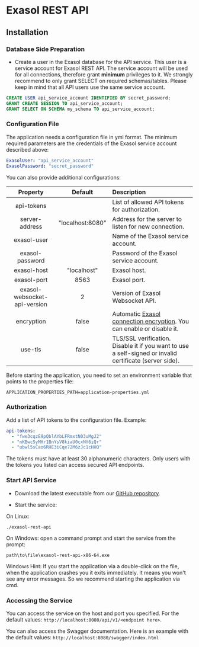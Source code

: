 # Exasol REST API

## Installation

### Database Side Preparation

* Create a user in the Exasol database for the API service. This user is a service account for Exasol REST API. The service account will be used for all connections, therefore grant **minimum** privileges to it. We strongly recommend to only grant SELECT on required schemas/tables. Please keep in mind that all API users use the same service account.

```sql
CREATE USER api_service_account IDENTIFIED BY secret_password;
GRANT CREATE SESSION TO api_service_account;
GRANT SELECT ON SCHEMA my_schema TO api_service_account;
```

### Configuration File

The application needs a configuration file in yml format. The minimum required parameters are the credentials of the
Exasol service account described above:

```yaml
ExasolUser: "api_service_account"
ExasolPassword: "secret_password"
```

You can also provide additional configurations:

| Property                     |  Default          | Description                                          |
| :--------------------------: | :---------------: | :--------------------------------------------------- |
| api-tokens                   |                   | List of allowed API tokens for authorization.        |
| server-address               |  "localhost:8080" | Address for the server to listen for new connection. |
| exasol-user                  |                   | Name of the Exasol service account.                  |
| exasol-password              |                   | Password of the Exasol service account.              |
| exasol-host                  | "localhost"       | Exasol host.                                         |
| exasol-port                  | 8563              | Exasol port.                                         |
| exasol-websocket-api-version | 2                 | Version of Exasol Websocket API.                     |
| encryption                   | false             | Automatic [Exasol connection encryption][1]. You can enable or disable it. |
| use-tls                      | false             | TLS/SSL verification. Disable it if you want to use a self-signed or invalid certificate (server side).  |

Before starting the application, you need to set an environment variable that points to the properties file:

```
APPLICATION_PROPERTIES_PATH=application-properties.yml
```

### Authorization

Add a list of API tokens to the configuration file. Example:

```yaml
api-tokens:
  - "fwe3cqzE9pQblAYbLFRmxtN03uMgJ2"
  - "nKBwcSyMHr1BnYsV8kiaU0cxNY6iQr"
  - "ubwl5sCao6RHE3iCqe72M6zJc1cHHQ"
```

The tokens must have at least 30 alphanumeric characters.
Only users with the tokens you listed can access secured API endpoints.

### Start API Service

* Download the latest executable from our [GitHub repository](https://github.com/exasol/exasol-rest-api/releases). 

* Start the service:

On Linux:

```shell
./exasol-rest-api
```

On Windows: open a command prompt and start the service from the prompt:  

```shell
path\to\file\exasol-rest-api-x86-64.exe
```

Windows Hint: If you start the application via a double-click on the file, when the application crashes you it exits immediately. It means you won't see any error messages. So we recommend starting the application via cmd.

### Accessing the Service

You can access the service on the host and port you specified. For the default values: `http://localhost:8080/api/v1/<endpoint here>`.

You can also access the Swagger documentation. Here is an example with the default values: `http://localhost:8080/swagger/index.html`

[1]: https://community.exasol.com/t5/database-features/database-connection-encryption-at-exasol/ta-p/2259